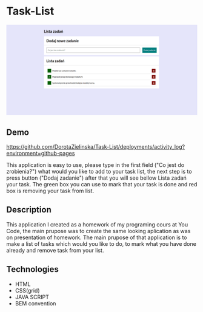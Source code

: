 # Task-List
![Task-List](images/tasks-list_optimized.png)
## Demo
https://github.com/DorotaZielinska/Task-List/deployments/activity_log?environment=github-pages

This application is easy to use, please type in the first field ("Co jest do zrobienia?") what would you like to add to your task list, the next step is to
press button ("Dodaj zadanie") after that you will see bellow Lista zadań your task. The green box you can use to mark that your task is done and red box is
removing your task from list.

## Description
This application I created as a homework of my programing cours at You Code, the main prupose was to create the same looking aplication as was on 
presentation of homework.
The main prupose of that application is to make a list of tasks which would you like to do, to mark what you have done already and remove task from your
list.

## Technologies
- HTML
- CSS(grid)
- JAVA SCRIPT
- BEM convention
